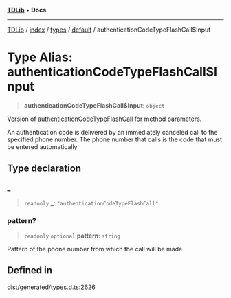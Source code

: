 [**TDLib**](../../../../../../README.md) • **Docs**

***

[TDLib](../../../../../../modules.md) / [index](../../../../../README.md) / [types](../../../README.md) / [default](../README.md) / authenticationCodeTypeFlashCall$Input

# Type Alias: authenticationCodeTypeFlashCall$Input

> **authenticationCodeTypeFlashCall$Input**: `object`

Version of [authenticationCodeTypeFlashCall](authenticationCodeTypeFlashCall.md) for method parameters.

An authentication code is delivered by an immediately canceled call to the specified phone number. The phone number that calls is the code that must be entered automatically

## Type declaration

### \_

> `readonly` **\_**: `"authenticationCodeTypeFlashCall"`

### pattern?

> `readonly` `optional` **pattern**: `string`

Pattern of the phone number from which the call will be made

## Defined in

dist/generated/types.d.ts:2626
